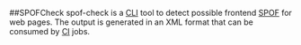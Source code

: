 ##SPOFCheck
spof-check is a [CLI](http://en.wikipedia.org/wiki/Command-line_interface) tool to detect possible frontend 
[SPOF](http://www.stevesouders.com/blog/2010/06/01/frontend-spof/) for web pages. The output is generated in an XML format
that can be consumed by [CI](http://en.wikipedia.org/wiki/Continuous_integration) jobs. 